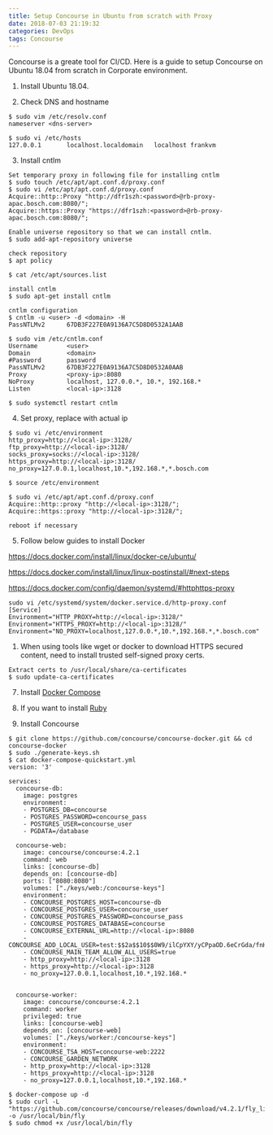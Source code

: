 ```yaml
---
title: Setup Concourse in Ubuntu from scratch with Proxy
date: 2018-07-03 21:19:32
categories: DevOps
tags: Concourse
---
```

Concourse is a greate tool for CI/CD.
Here is a guide to setup Concourse on Ubuntu 18.04 from scratch in Corporate environment.

1. Install Ubuntu 18.04.

2. Check DNS and hostname
```
$ sudo vim /etc/resolv.conf
nameserver <dns-server>

$ sudo vi /etc/hosts
127.0.0.1       localhost.localdomain   localhost frankvm
```

3. Install cntlm
```
Set temporary proxy in following file for installing cntlm
$ sudo touch /etc/apt/apt.conf.d/proxy.conf
$ sudo vi /etc/apt/apt.conf.d/proxy.conf
Acquire::http::Proxy "http://dfr1szh:<password>@rb-proxy-apac.bosch.com:8080/";
Acquire::https::Proxy "https://dfr1szh:<password>@rb-proxy-apac.bosch.com:8080/";

Enable universe repository so that we can install cntlm.
$ sudo add-apt-repository universe

check repository
$ apt policy

$ cat /etc/apt/sources.list

install cntlm
$ sudo apt-get install cntlm

cntlm configuration
$ cntlm -u <user> -d <domain> -H
PassNTLMv2      67DB3F227E0A9136A7C5D8D0532A1AAB

$ sudo vim /etc/cntlm.conf
Username        <user>
Domain          <domain>
#Password       password
PassNTLMv2      67DB3F227E0A9136A7C5D8D0532A0AAB
Proxy           <proxy-ip>:8080
NoProxy         localhost, 127.0.0.*, 10.*, 192.168.*
Listen          <local-ip>:3128

$ sudo systemctl restart cntlm
```

4. Set proxy, replace <local-ip> with actual ip
 ```
$ sudo vi /etc/environment
http_proxy=http://<local-ip>:3128/
ftp_proxy=http://<local-ip>:3128/
socks_proxy=socks://<local-ip>:3128/
https_proxy=http://<local-ip>:3128/
no_proxy=127.0.0.1,localhost,10.*,192.168.*,*.bosch.com

$ source /etc/environment

$ sudo vi /etc/apt/apt.conf.d/proxy.conf
Acquire::http::proxy "http://<local-ip>:3128/";
Acquire::https::proxy "http://<local-ip>:3128/";

reboot if necessary
```

5. Follow below guides to install Docker

https://docs.docker.com/install/linux/docker-ce/ubuntu/

https://docs.docker.com/install/linux/linux-postinstall/#next-steps

https://docs.docker.com/config/daemon/systemd/#httphttps-proxy

```
sudo vi /etc/systemd/system/docker.service.d/http-proxy.conf
[Service]
Environment="HTTP_PROXY=http://<local-ip>:3128/"
Environment="HTTPS_PROXY=http://<local-ip>:3128/"
Environment="NO_PROXY=localhost,127.0.0.*,10.*,192.168.*,*.bosch.com"
```

1. When using tools like wget or docker to download HTTPS secured content, need to install trusted self-signed proxy certs.
```
Extract certs to /usr/local/share/ca-certificates
$ sudo update-ca-certificates
```

7. Install [Docker Compose](https://docs.docker.com/compose/install/#install-compose)


8. If you want to install [Ruby](https://www.digitalocean.com/community/tutorials/how-to-install-ruby-on-rails-with-rbenv-on-ubuntu-18-04)


9. Install Concourse
```
$ git clone https://github.com/concourse/concourse-docker.git && cd concourse-docker
$ sudo ./generate-keys.sh
$ cat docker-compose-quickstart.yml
version: '3'

services:
  concourse-db:
    image: postgres
    environment:
    - POSTGRES_DB=concourse
    - POSTGRES_PASSWORD=concourse_pass
    - POSTGRES_USER=concourse_user
    - PGDATA=/database

  concourse-web:
    image: concourse/concourse:4.2.1
    command: web
    links: [concourse-db]
    depends_on: [concourse-db]
    ports: ["8080:8080"]
    volumes: ["./keys/web:/concourse-keys"]
    environment:
    - CONCOURSE_POSTGRES_HOST=concourse-db
    - CONCOURSE_POSTGRES_USER=concourse_user
    - CONCOURSE_POSTGRES_PASSWORD=concourse_pass
    - CONCOURSE_POSTGRES_DATABASE=concourse
    - CONCOURSE_EXTERNAL_URL=http://<local-ip>:8080
    - CONCOURSE_ADD_LOCAL_USER=test:$$2a$$10$$0W9/ilCpYXY/yCPpaOD.6eCrGda/fnH3D4lhsw1Mze0WTID5BuiTW
    - CONCOURSE_MAIN_TEAM_ALLOW_ALL_USERS=true
    - http_proxy=http://<local-ip>:3128
    - https_proxy=http://<local-ip>:3128
    - no_proxy=127.0.0.1,localhost,10.*,192.168.*


  concourse-worker:
    image: concourse/concourse:4.2.1
    command: worker
    privileged: true
    links: [concourse-web]
    depends_on: [concourse-web]
    volumes: ["./keys/worker:/concourse-keys"]
    environment:
    - CONCOURSE_TSA_HOST=concourse-web:2222
    - CONCOURSE_GARDEN_NETWORK
    - http_proxy=http://<local-ip>:3128
    - https_proxy=http://<local-ip>:3128
    - no_proxy=127.0.0.1,localhost,10.*,192.168.*

$ docker-compose up -d
$ sudo curl -L "https://github.com/concourse/concourse/releases/download/v4.2.1/fly_linux_amd64" -o /usr/local/bin/fly
$ sudo chmod +x /usr/local/bin/fly
```
